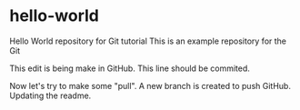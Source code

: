 # hello-world
Hello World repository for Git tutorial
This is an example repository for the Git 

This edit is being make in GitHub. This line should be commited.


Now let's try to make some "pull".
A new branch is created to push GitHub. Updating the readme.

